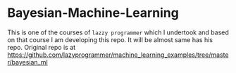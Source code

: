 # Bayesian-Machine-Learning
This is one of the courses of `lazzy programmer` which I undertook and based on that course I am developing this repo. It will be almost same has his repo.
Original repo is at https://github.com/lazyprogrammer/machine_learning_examples/tree/master/bayesian_ml
